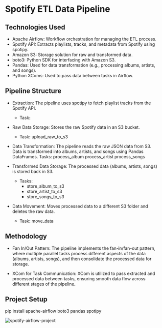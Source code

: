 
# Spotify ETL Data Pipeline


## Technologies Used
- Apache Airflow: Workflow orchestration for managing the ETL process.
- Spotify API: Extracts playlists, tracks, and metadata from Spotify using spotipy.
- Amazon S3: Storage solution for raw and transformed data.
- boto3: Python SDK for interfacing with Amazon S3.
- Pandas: Used for data transformation (e.g., processing albums, artists, and songs).
- Python XComs: Used to pass data between tasks in Airflow.



## Pipeline Structure

- Extraction: The pipeline uses spotipy to fetch playlist tracks from the Spotify API.

    - Task: 

- Raw Data Storage: Stores the raw Spotify data in an S3 bucket.
    - Task: upload_raw_to_s3
- Data Transformation:
    The pipeline reads the raw JSON data from S3.
    Data is transformed into albums, artists, and songs using Pandas DataFrames.
    Tasks:
    process_album
    process_artist
    process_songs

- Transformed Data Storage: The processed data (albums, artists, songs) is stored back in S3.

    - Tasks:
        - store_album_to_s3
        - store_artist_to_s3
        - store_songs_to_s3

- Data Movement: Moves processed data to a different S3 folder and deletes the raw data.

    - Task: move_data
## Methodology



- Fan In/Out Pattern: The pipeline implements the fan-in/fan-out pattern, where multiple parallel tasks process different aspects of the data (albums, artists, songs), and then consolidate the processed data for storage.

- XCom for Task Communication: XCom is utilized to pass extracted and processed data between tasks, ensuring smooth data flow across different stages of the pipeline.


## Project Setup

pip install apache-airflow boto3 pandas spotipy



![spotify-airflow-project](https://github.com/user-attachments/assets/61b37c78-b6b6-42c0-8525-d703a8c721e2)


